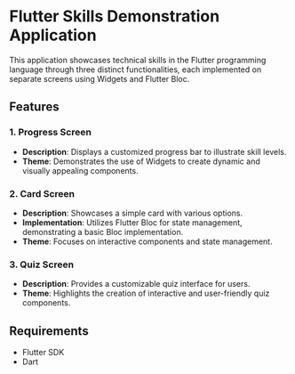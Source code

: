# Flutter Skills Demonstration Application

This application showcases technical skills in the Flutter programming language through three distinct functionalities, each implemented on separate screens using Widgets and Flutter Bloc.

## Features

### 1. Progress Screen
- **Description**: Displays a customized progress bar to illustrate skill levels.
- **Theme**: Demonstrates the use of Widgets to create dynamic and visually appealing components.

### 2. Card Screen
- **Description**: Showcases a simple card with various options.
- **Implementation**: Utilizes Flutter Bloc for state management, demonstrating a basic Bloc implementation.
- **Theme**: Focuses on interactive components and state management.

### 3. Quiz Screen
- **Description**: Provides a customizable quiz interface for users.
- **Theme**: Highlights the creation of interactive and user-friendly quiz components.

## Requirements

- Flutter SDK
- Dart
